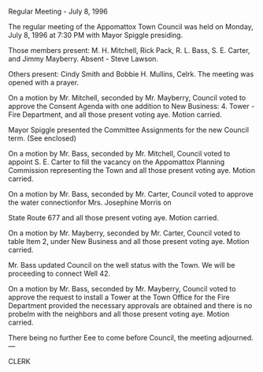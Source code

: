Regular Meeting - July 8, 1996

The regular meeting of the Appomattox Town Council was held on
Monday, July 8, 1996 at 7:30 PM with Mayor Spiggle presiding.

Those members present: M. H. Mitchell, Rick Pack, R. L. Bass,
S. E. Carter, and Jimmy Mayberry. Absent - Steve Lawson.

Others present: Cindy Smith and Bobbie H. Mullins, Celrk.
The meeting was opened with a prayer.

On a motion by Mr. Mitchell, seconded by Mr. Mayberry, Council
voted to approve the Consent Agenda with one addition to New
Business: 4. Tower - Fire Department, and all those present
voting aye. Motion carried.

Mayor Spiggle presented the Committee Assignments for the new
Council term. (See enclosed)

On a motion by Mr. Bass, seconded by Mr. Mitchell, Council voted
to appoint S. E. Carter to fill the vacancy on the Appomattox
Planning Commission representing the Town and all those present
voting aye. Motion carried.

On a motion by Mr. Bass, seconded by Mr. Carter, Council voted
to approve the water connectionfor Mrs. Josephine Morris on

State Route 677 and all those present voting aye. Motion carried.

On a motion by Mr. Mayberry, seconded by Mr. Carter, Council
voted to table Item 2, under New Business and all those present
voting aye. Motion carried.

Mr. Bass updated Council on the well status with the Town. We
will be proceeding to connect Well 42.

On a motion by Mr. Bass, seconded by Mr. Mayberry, Council voted
to approve the request to install a Tower at the Town Office for
the Fire Department provided the necessary approvals are obtained
and there is no probelm with the neighbors and all those present
voting aye. Motion carried.

There being no further Eee to come before Council, the
meeting adjourned. —

CLERK

